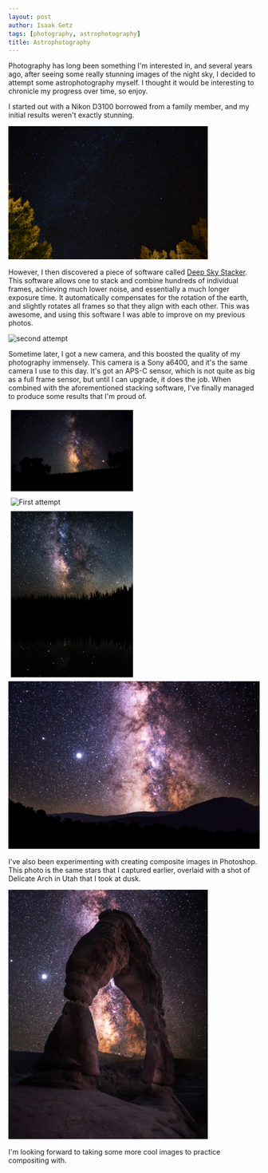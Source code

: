 ```yaml
---
layout: post
author: Isaak Getz
tags: [photography, astrophotography]
title: Astrophotography
---
```


Photography has long been something I'm interested in, and several years ago,
after seeing some really stunning images of the night sky, I decided to attempt
some astrophotography myself. I thought it would be interesting to chronicle my
progress over time, so enjoy.

I started out with a Nikon D3100 borrowed from a
family member, and my initial results weren't exactly stunning.

<img src="/assets/images/astrophotography/first_astro_1.jpg" alt="First attempt" width="400" />

However, I then discovered a piece of software called
[Deep Sky Stacker](http://deepskystacker.free.fr/english/index.html).
This software allows one to stack and combine hundreds of individual frames,
achieving much lower noise, and essentially a much longer exposure time. It
automatically compensates for the rotation of the earth, and slightly rotates
all frames so that they align with each other. This was awesome, and using this
software I was able to improve on my previous photos.

<img src="/assets/images/astrophotography/first_astro_2.jpg" alt="second attempt" width="400" />

Sometime later, I got a new camera, and this boosted the quality of my
photography immensely. This camera is a Sony a6400, and it's the same camera I
use to this day. It's got an APS-C sensor, which is not quite as big as a full
frame sensor, but until I can upgrade, it does the job. When combined with the
aforementioned stacking software, I've finally managed to produce some results
that I'm proud of.

<style>
.column {
    float: left;
    width: 48.6%;
    padding: 5px;
}
.row::after {
  content: "";
  clear: both;
  display: table;
}
</style>

<div class="row">
  <div class="column">
    <img style="padding-bottom: 10px;" src="/assets/images/astrophotography/milky_way_1.jpg" alt="First attempt" />
    <img src="/assets/images/astrophotography/skyline_stars.jpg" alt="First attempt" />
  </div>
  <div class="column">
    <img src="/assets/images/astrophotography/milky_way_3.jpg" alt="Milky way" />
  </div>
</div>

<img src="/assets/images/astrophotography/milky_way_2.jpg" alt="Milky way" />

I've also been experimenting with creating composite images in Photoshop. This
photo is the same stars that I captured earlier, overlaid with a shot of
Delicate Arch in Utah that I took at dusk.

<img src="/assets/images/astrophotography/arch_edit.jpg" alt="First attempt" width="400" />

I'm looking forward to taking some more cool images to practice compositing
with.

